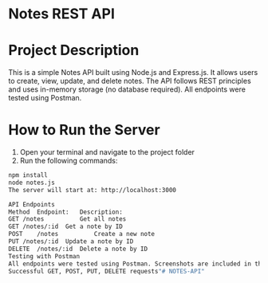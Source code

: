 # Notes REST API

# Project Description
This is a simple Notes API built using Node.js and Express.js. It allows users to create, view, update, and delete notes. The API follows REST principles and uses in-memory storage (no database required). All endpoints were tested using Postman.

# How to Run the Server

1. Open your terminal and navigate to the project folder
2. Run the following commands:

```bash
npm install
node notes.js
The server will start at: http://localhost:3000

API Endpoints
Method	Endpoint:	Description:
GET	/notes	        Get all notes
GET	/notes/:id	Get a note by ID
POST	/notes	        Create a new note
PUT	/notes/:id	Update a note by ID
DELETE	/notes/:id	Delete a note by ID
Testing with Postman
All endpoints were tested using Postman. Screenshots are included in the API screenshots/ folder showing:
Successful GET, POST, PUT, DELETE requests"# NOTES-API" 
